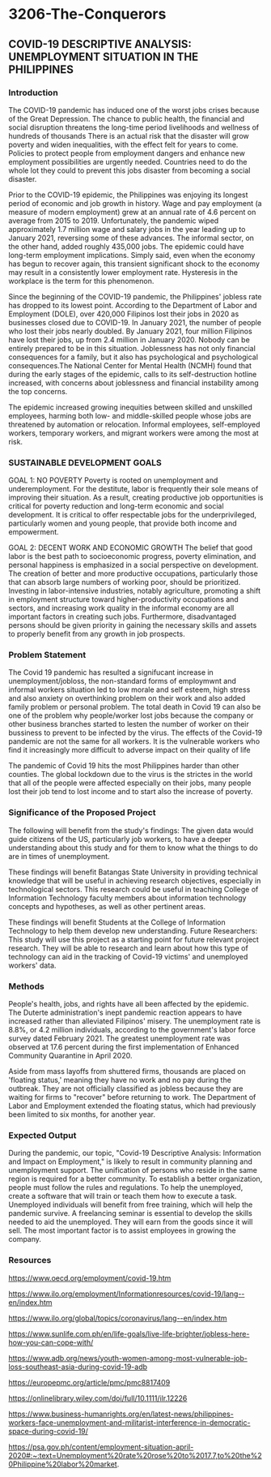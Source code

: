# 3206-The-Conquerors

## COVID-19 DESCRIPTIVE ANALYSIS: UNEMPLOYMENT SITUATION IN THE PHILIPPINES

### Introduction
The COVID-19 pandemic has induced one of the worst jobs crises because of the Great Depression.  The chance to public health, the financial and social disruption threatens the long-time period livelihoods and wellness of hundreds of thousands There is an actual risk that the disaster will grow poverty and widen inequalities, with the effect felt for years to come. Policies to protect people from employment dangers and enhance new employment possibilities are urgently needed. Countries need to do the whole lot they could to prevent this jobs disaster from becoming a social disaster.

Prior to the COVID-19 epidemic, the Philippines was enjoying its longest period of economic and job growth in history. Wage and pay employment (a measure of modern employment) grew at an annual rate of 4.6 percent on average from 2015 to 2019. Unfortunately, the pandemic wiped approximately 1.7 million wage and salary jobs in the year leading up to January 2021, reversing some of these advances. The informal sector, on the other hand, added roughly 435,000 jobs. The epidemic could have long-term employment implications. Simply said, even when the economy has begun to recover again, this transient significant shock to the economy may result in a consistently lower employment rate. Hysteresis in the workplace is the term for this phenomenon.

Since the beginning of the COVID-19 pandemic, the Philippines' jobless rate has dropped to its lowest point. According to the Department of Labor and Employment (DOLE), over 420,000 Filipinos lost their jobs in 2020 as businesses closed due to COVID-19. In January 2021, the number of people who lost their jobs nearly doubled. By January 2021, four million Filipinos have lost their jobs, up from 2.4 million in January 2020. Nobody can be entirely prepared to be in this situation. Joblessness has not only financial consequences for a family, but it also has psychological and psychological consequences.The National Center for Mental Health (NCMH) found that during the early stages of the epidemic, calls to its self-destruction hotline increased, with concerns about joblessness and financial instability among the top concerns.

The epidemic increased growing inequities between skilled and unskilled employees, harming both low- and middle-skilled people whose jobs are threatened by automation or relocation. Informal employees, self-employed workers, temporary workers, and migrant workers were among the most at risk.


### SUSTAINABLE DEVELOPMENT GOALS

GOAL 1: NO POVERTY
Poverty is rooted on unemployment and underemployment. For the destitute, labor is frequently their sole means of improving their situation. As a result, creating productive job opportunities is critical for poverty reduction and long-term economic and social development. It is critical to offer respectable jobs for the underprivileged, particularly women and young people, that provide both income and empowerment. 


GOAL 2: DECENT WORK AND ECONOMIC GROWTH
The belief that good labor is the best path to socioeconomic progress, poverty elimination, and personal happiness is emphasized in a social perspective on development. The creation of better and more productive occupations, particularly those that can absorb large numbers of working poor, should be prioritized. Investing in labor-intensive industries, notably agriculture, promoting a shift in employment structure toward higher-productivity occupations and sectors, and increasing work quality in the informal economy are all important factors in creating such jobs. Furthermore, disadvantaged persons should be given priority in gaining the necessary skills and assets to properly benefit from any growth in job prospects.


### Problem Statement

The Covid 19 pandemic has resulted a signifucant increase in unemployment/jobloss, the non-standard forms of employmwnt and informal workers situation led to low morale and self esteem, high stress and also anxiety on overthinking problem on their work and also added family problem or personal problem. The total death in Covid 19 can also be one of the problem why people/worker lost jobs because the company or other business branches started to lesten the number of worker on their bussiness to prevent to be infected by the virus. The effects of the Covid-19 pandemic are not the same for all workers. It is the vulnerable workers who find it increasingly more difficult to adverse impact on their quality of life

The pandemic of Covid 19 hits the most  Philippines harder than other counties. The global lockdown due to the virus is the strictes in the world that all of the people were affected especially on their jobs, many people lost their job tend to lost income and to start also the increase of poverty.

### Significance of the Proposed Project

The following will benefit from the study's findings:
The given data would guide citizens of the US, particularly job workers, to have a deeper understanding about this study and for them to know what the things to do are in times of unemployment.

These findings will benefit Batangas State University in providing technical knowledge that will be useful in achieving research objectives, especially in technological sectors. This research could be useful in teaching College of Information Technology faculty members about information technology concepts and hypotheses, as well as other pertinent areas.

These findings will benefit Students at the College of Information Technology to help them develop new understanding. Future Researchers: This study will use this project as a starting point for future relevant project research. They will be able to research and learn about how this type of technology can aid in the tracking of Covid-19 victims' and unemployed workers' data.


### Methods
People's health, jobs, and rights have all been affected by the epidemic. The Duterte administration's inept pandemic reaction appears to have increased rather than alleviated Filipinos' misery. The unemployment rate is 8.8%, or 4.2 million individuals, according to the government's labor force survey dated February 2021. The greatest unemployment rate was observed at 17.6 percent during the first implementation of Enhanced Community Quarantine in April 2020.


Aside from mass layoffs from shuttered firms, thousands are placed on 'floating status,' meaning they have no work and no pay during the outbreak. They are not officially classified as jobless because they are waiting for firms to "recover" before returning to work. The Department of Labor and Employment extended the floating status, which had previously been limited to six months, for another year.


### Expected Output
During the pandemic, our topic, "Covid-19 Descriptive Analysis: Information and Impact on Employment," is likely to result in community planning and unemployment support. The unification of persons who reside in the same region is required for a better community. To establish a better organization, people must follow the rules and regulations. To help the unemployed, create a software that will train or teach them how to execute a task. Unemployed individuals will benefit from free training, which will help the pandemic survive. A freelancing seminar is essential to develop the skills needed to aid the unemployed. They will earn from the goods since it will sell. The most important factor is to assist employees in growing the company.

### Resources
 https://www.oecd.org/employment/covid-19.htm
 
 https://www.ilo.org/employment/Informationresources/covid-19/lang--en/index.htm
 
 https://www.ilo.org/global/topics/coronavirus/lang--en/index.htm
 
https://www.sunlife.com.ph/en/life-goals/live-life-brighter/jobless-here-how-you-can-cope-with/

https://www.adb.org/news/youth-women-among-most-vulnerable-job-loss-southeast-asia-during-covid-19-adb

https://europepmc.org/article/pmc/pmc8817409

https://onlinelibrary.wiley.com/doi/full/10.1111/ilr.12226

https://www.business-humanrights.org/en/latest-news/philippines-workers-face-unemployment-and-militarist-interference-in-democratic-space-during-covid-19/

https://psa.gov.ph/content/employment-situation-april-2020#:~:text=Unemployment%20rate%20rose%20to%2017.7,to%20the%20Philippine%20labor%20market.
